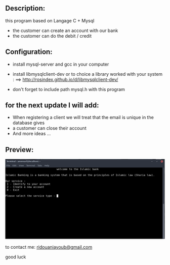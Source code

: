 ## Description: 
this program based on Langage C + Mysql
  - the customer can create an account with our bank
  - the customer can do the debit / credit


## Configuration:

- install mysql-server and gcc in your computer

- install libmysqlclient-dev or to choice a library worked with your system : ==> http://rosindex.github.io/d/libmysqlclient-dev/

- don't forget to include path mysql.h with this program



## for the next update I will add:
- When registering a client we will treat that the email is unique in the database gives
- a customer can close their account
- And more ideas  ...

## Preview:
![islamic_bank](https://raw.githubusercontent.com/ayoubridouani/islamic_bank/master/interface.png "islamic_bank")


to contact me: ridouaniayoub@gmail.com

good luck
